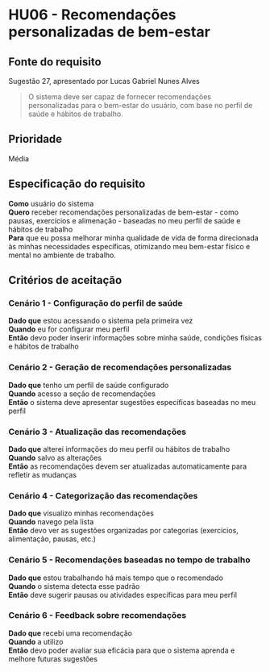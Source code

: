 # HU06 - Recomendações personalizadas de bem-estar
## Fonte do requisito
Sugestão 27, apresentado por Lucas Gabriel Nunes Alves 

> O sistema deve ser capaz de fornecer recomendações personalizadas para o bem-estar do usuário, com base no perfil de saúde e hábitos de trabalho.

## Prioridade
Média

## Especificação do requisito
**Como** usuário do sistema  
**Quero** receber recomendações personalizadas de bem-estar - como pausas, exercícios e alimenação - baseadas no meu perfil de saúde e hábitos de trabalho  
**Para** que eu possa melhorar minha qualidade de vida de forma direcionada às minhas necessidades específicas, otimizando meu bem-estar físico e mental no ambiente de trabalho.

## Critérios de aceitação

### Cenário 1 - Configuração do perfil de saúde
**Dado que** estou acessando o sistema pela primeira vez  
**Quando** eu for configurar meu perfil  
**Então** devo poder inserir informações sobre minha saúde, condições físicas e hábitos de trabalho

### Cenário 2 - Geração de recomendações personalizadas
**Dado que** tenho um perfil de saúde configurado  
**Quando** acesso a seção de recomendações  
**Então** o sistema deve apresentar sugestões específicas baseadas no meu perfil

### Cenário 3 - Atualização das recomendações
**Dado que** alterei informações do meu perfil ou hábitos de trabalho  
**Quando** salvo as alterações  
**Então** as recomendações devem ser atualizadas automaticamente para refletir as mudanças

### Cenário 4 - Categorização das recomendações
**Dado que** visualizo minhas recomendações  
**Quando** navego pela lista  
**Então** devo ver as sugestões organizadas por categorias (exercícios, alimentação, pausas, etc.)

### Cenário 5 - Recomendações baseadas no tempo de trabalho
**Dado que** estou trabalhando há mais tempo que o recomendado  
**Quando** o sistema detecta esse padrão  
**Então** deve sugerir pausas ou atividades específicas para meu perfil

### Cenário 6 - Feedback sobre recomendações
**Dado que** recebi uma recomendação  
**Quando** a utilizo  
**Então** devo poder avaliar sua eficácia para que o sistema aprenda e melhore futuras sugestões

